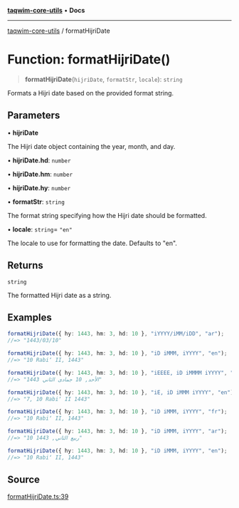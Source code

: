 [**taqwim-core-utils**](../README.md) • **Docs**

***

[taqwim-core-utils](../globals.md) / formatHijriDate

# Function: formatHijriDate()

> **formatHijriDate**(`hijriDate`, `formatStr`, `locale`): `string`

Formats a Hijri date based on the provided format string.

## Parameters

• **hijriDate**

The Hijri date object containing the year, month, and day.

• **hijriDate.hd**: `number`

• **hijriDate.hm**: `number`

• **hijriDate.hy**: `number`

• **formatStr**: `string`

The format string specifying how the Hijri date should be formatted.

• **locale**: `string`= `"en"`

The locale to use for formatting the date. Defaults to "en".

## Returns

`string`

The formatted Hijri date as a string.

## Examples

```ts
formatHijriDate({ hy: 1443, hm: 3, hd: 10 }, "iYYYY/iMM/iDD", "ar");
//=> "1443/03/10"
```

```ts
formatHijriDate({ hy: 1443, hm: 3, hd: 10 }, "iD iMMM, iYYYY", "en");
//=> "10 Rabiʻ II, 1443"
```

```ts
formatHijriDate({ hy: 1443, hm: 3, hd: 10 }, "iEEEE, iD iMMMM iYYYY", "ar");
//=> "الأحد, 10 جمادى الثاني 1443"
```

```ts
formatHijriDate({ hy: 1443, hm: 3, hd: 10 }, "iE, iD iMMM iYYYY", "en");
//=> "7, 10 Rabiʻ II 1443"
```

```ts
formatHijriDate({ hy: 1443, hm: 3, hd: 10 }, "iD iMMM, iYYYY", "fr");
//=> "10 Rabiʻ II, 1443"
```

```ts
formatHijriDate({ hy: 1443, hm: 3, hd: 10 }, "iD iMMM, iYYYY", "ar");
//=> "10 ربيع الثاني, 1443"
```

```ts
formatHijriDate({ hy: 1443, hm: 3, hd: 10 }, "iD iMMM, iYYYY", "en");
//=> "10 Rabiʻ II, 1443"
```

## Source

[formatHijriDate.ts:39](https://github.com/boussadjra/taqwim/blob/b6011f3ed342a975f52680743fe89e4925ba0553/packages/core-utils/src/lib/formatHijriDate.ts#L39)
